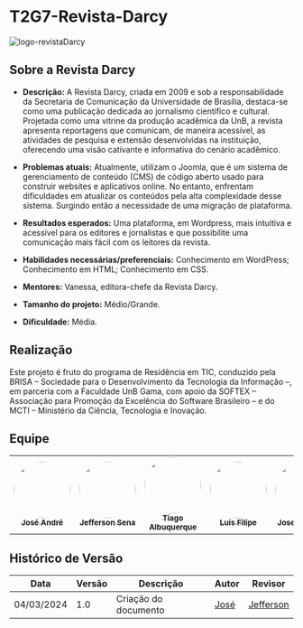 # T2G7-Revista-Darcy

![logo-revistaDarcy]()

## Sobre a Revista Darcy
- **Descrição:** A Revista Darcy, criada em 2009 e sob a responsabilidade da Secretaria de Comunicação da Universidade de Brasília, destaca-se como uma publicação dedicada ao jornalismo científico e cultural. Projetada como uma vitrine da produção acadêmica da UnB, a revista apresenta reportagens que comunicam, de maneira acessível, as atividades de pesquisa e extensão desenvolvidas na instituição, oferecendo uma visão cativante e informativa do cenário acadêmico.

- **Problemas atuais:** Atualmente, utilizam o Joomla, que é um sistema de gerenciamento de conteúdo (CMS) de código aberto usado para construir websites e aplicativos online. No entanto, enfrentam dificuldades em atualizar os conteúdos pela alta complexidade desse sistema. Surgindo então a necessidade de uma migração de plataforma.
 
- **Resultados esperados:** Uma plataforma, em Wordpress, mais intuitiva e acessível para os editores e jornalistas e que  possibilite uma comunicação mais fácil com os leitores da revista.

- **Habilidades necessárias/preferenciais:** Conhecimento em WordPress; Conhecimento em HTML; Conhecimento em CSS.

- **Mentores:** Vanessa, editora-chefe da Revista Darcy.

- **Tamanho do projeto:**  Médio/Grande.

- **Dificuldade:** Média.

## Realização
Este projeto é fruto do programa de Residência em TIC, conduzido pela BRISA – Sociedade para o Desenvolvimento da Tecnologia da Informação –, em parceria com a Faculdade UnB Gama, com apoio da SOFTEX – Associação para Promoção da Excelência do Software Brasileiro – e do MCTI – Ministério da Ciência, Tecnologia e Inovação.

## Equipe

<table>
  <tr>
    <td align="center"><a href="https://github.com/joseandre25"><img style="border-radius: 50%;" src="https://avatars.githubusercontent.com/u/98027989?v=4" width="100px;" alt=""/><br /><sub><b>José André</b></sub></a><br />
    <td align="center"><a href="https://github.com/JeffersonSenaa"><img style="border-radius: 50%;" src="https://avatars.githubusercontent.com/u/73854228?v=4" width="100px;" alt=""/><br /><sub><b>Jefferson Sena</b></sub></a><br />
    <td align="center"><a href="https://github.com/Tiago1604"><img style="border-radius: 50%;" src="https://avatars.githubusercontent.com/u/98188815?v=4" width="100px;" alt=""/><br /><sub><b>Tiago Albuquerque</b></sub></a><br />
    <td align="center"><a href="https://github.com/luisfilipe3"><img style="border-radius: 50%;" src="https://avatars.githubusercontent.com/u/135170965?v=4" width="100px;" alt=""/><br /><sub><b>Luís Filipe</b></sub></a><br /><a href="Link git" title="Rocketseat"></a></td>
    <td align="center"><a href="https://github.com/joselitopradomarques"><img style="border-radius: 50%;" src="https://avatars.githubusercontent.com/u/22534900?v=4" width="100px;" alt=""/><br /><sub><b>Joselito Prado</b></sub></a><br />
  </tr>
</table>


## Histórico de Versão

| Data | Versão | Descrição |  Autor   |   Revisor  |
| ---- | ------ | ----------| ------- | --------- |
| 04/03/2024 |       1.0   | Criação do documento | [José](https://github.com/joseandre25) | [Jefferson](https://github.com/JeffersonSenaa) |
